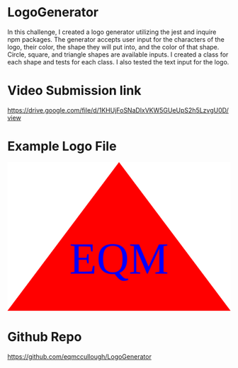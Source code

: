 # LogoGenerator

In this challenge, I created a logo generator utilizing the jest and inquire npm packages. The generator accepts user input for the characters of the logo, their color, the shape they will put into, and the color of that shape. Circle, square, and triangle shapes are available inputs. I created a class for each shape and tests for each class. I also tested the text input for the logo.

# Video Submission link

https://drive.google.com/file/d/1KHUjFoSNaDlxVKW5GUeUpS2h5LzvgU0D/view

# Example Logo File

![Alt text](dist/logo.svg)

# Github Repo

https://github.com/eqmccullough/LogoGenerator

